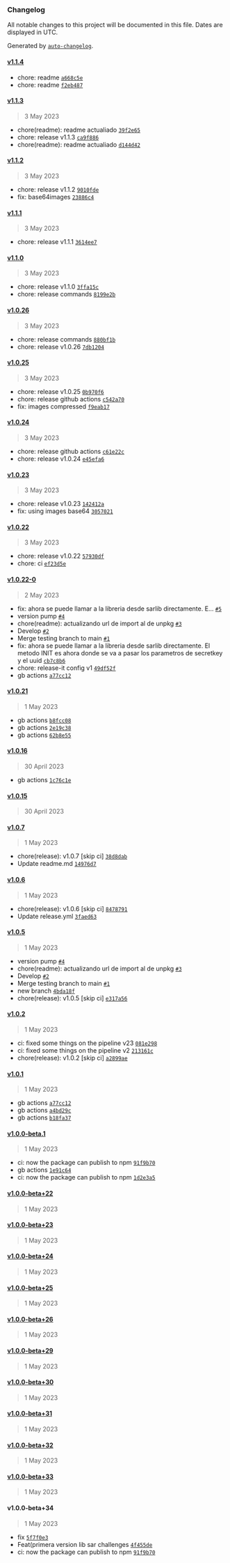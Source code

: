 ### Changelog

All notable changes to this project will be documented in this file. Dates are displayed in UTC.

Generated by [`auto-changelog`](https://github.com/CookPete/auto-changelog).

#### [v1.1.4](https://github.com/AccentioStudios/quinientas_historias_challenge_sar_lib/compare/v1.1.3...v1.1.4)

- chore: readme [`a668c5e`](https://github.com/AccentioStudios/quinientas_historias_challenge_sar_lib/commit/a668c5e394d1f687bce43b9b050df1767fe7ef7b)
- chore: readme [`f2eb487`](https://github.com/AccentioStudios/quinientas_historias_challenge_sar_lib/commit/f2eb48745a0d2dbef7dfdc144615a435f910149d)

#### [v1.1.3](https://github.com/AccentioStudios/quinientas_historias_challenge_sar_lib/compare/v1.1.2...v1.1.3)

> 3 May 2023

- chore(readme): readme actualiado [`39f2e65`](https://github.com/AccentioStudios/quinientas_historias_challenge_sar_lib/commit/39f2e6569b09ba0250181925b8d31c2b08de3fc1)
- chore: release v1.1.3 [`ca9f886`](https://github.com/AccentioStudios/quinientas_historias_challenge_sar_lib/commit/ca9f8865083faf95ca15a2b2bad841d3a4adc955)
- chore(readme): readme actualiado [`d144d42`](https://github.com/AccentioStudios/quinientas_historias_challenge_sar_lib/commit/d144d42ccd708a28b59d4594e055b0a4dcff266e)

#### [v1.1.2](https://github.com/AccentioStudios/quinientas_historias_challenge_sar_lib/compare/v1.1.1...v1.1.2)

> 3 May 2023

- chore: release v1.1.2 [`9010fde`](https://github.com/AccentioStudios/quinientas_historias_challenge_sar_lib/commit/9010fdec2bdbcf6501cddff2f82e7bc775e70f95)
- fix: base64images [`23886c4`](https://github.com/AccentioStudios/quinientas_historias_challenge_sar_lib/commit/23886c4cdff76c1ffc67fba7cbaf2f878575bcab)

#### [v1.1.1](https://github.com/AccentioStudios/quinientas_historias_challenge_sar_lib/compare/v1.1.0...v1.1.1)

> 3 May 2023

- chore: release v1.1.1 [`3614ee7`](https://github.com/AccentioStudios/quinientas_historias_challenge_sar_lib/commit/3614ee73f9af4a7cdb8efbae84674f86cf3bd113)

#### [v1.1.0](https://github.com/AccentioStudios/quinientas_historias_challenge_sar_lib/compare/v1.0.26...v1.1.0)

> 3 May 2023

- chore: release v1.1.0 [`3ffa15c`](https://github.com/AccentioStudios/quinientas_historias_challenge_sar_lib/commit/3ffa15cfff6550fce2de679d88cdaa7d3a4bc515)
- chore: release commands [`8199e2b`](https://github.com/AccentioStudios/quinientas_historias_challenge_sar_lib/commit/8199e2b53a92fc6797031b8f88f62867f2f103cd)

#### [v1.0.26](https://github.com/AccentioStudios/quinientas_historias_challenge_sar_lib/compare/v1.0.25...v1.0.26)

> 3 May 2023

- chore: release commands [`880bf1b`](https://github.com/AccentioStudios/quinientas_historias_challenge_sar_lib/commit/880bf1b9788bca5473269d3b0dcf31e6f5adf1f9)
- chore: release v1.0.26 [`7db1204`](https://github.com/AccentioStudios/quinientas_historias_challenge_sar_lib/commit/7db120445538ee185489e134819f93bf533d6009)

#### [v1.0.25](https://github.com/AccentioStudios/quinientas_historias_challenge_sar_lib/compare/v1.0.24...v1.0.25)

> 3 May 2023

- chore: release v1.0.25 [`0b970f6`](https://github.com/AccentioStudios/quinientas_historias_challenge_sar_lib/commit/0b970f6cb9b00ebdad2772f6e0179dc56f6130aa)
- chore: release github actions [`c542a70`](https://github.com/AccentioStudios/quinientas_historias_challenge_sar_lib/commit/c542a70618a0bf6fca7cded83ab411e73688af06)
- fix: images compressed [`f9eab17`](https://github.com/AccentioStudios/quinientas_historias_challenge_sar_lib/commit/f9eab17e5efd2ed106a88e23f2d13ec4a7947228)

#### [v1.0.24](https://github.com/AccentioStudios/quinientas_historias_challenge_sar_lib/compare/v1.0.23...v1.0.24)

> 3 May 2023

- chore: release github actions [`c61e22c`](https://github.com/AccentioStudios/quinientas_historias_challenge_sar_lib/commit/c61e22cfc2e6c9b37709f1f0bcf8a3664682c93b)
- chore: release v1.0.24 [`e45efa6`](https://github.com/AccentioStudios/quinientas_historias_challenge_sar_lib/commit/e45efa6f2e34cd28b4da67701f117a399fe7e94b)

#### [v1.0.23](https://github.com/AccentioStudios/quinientas_historias_challenge_sar_lib/compare/v1.0.22...v1.0.23)

> 3 May 2023

- chore: release v1.0.23 [`142412a`](https://github.com/AccentioStudios/quinientas_historias_challenge_sar_lib/commit/142412a03973f5cae115ecc4f0487f2f61e25ba3)
- fix: using images base64 [`3057021`](https://github.com/AccentioStudios/quinientas_historias_challenge_sar_lib/commit/3057021d1666d76691e743d9bef09af1fb30494c)

#### [v1.0.22](https://github.com/AccentioStudios/quinientas_historias_challenge_sar_lib/compare/v1.0.22-0...v1.0.22)

> 3 May 2023

- chore: release v1.0.22 [`57930df`](https://github.com/AccentioStudios/quinientas_historias_challenge_sar_lib/commit/57930dfb1c8419e7144fbe8b79d76ec7fa42e0f8)
- chore: ci [`ef23d5e`](https://github.com/AccentioStudios/quinientas_historias_challenge_sar_lib/commit/ef23d5eb966080ede8fd2b2348839868686cfc70)

#### [v1.0.22-0](https://github.com/AccentioStudios/quinientas_historias_challenge_sar_lib/compare/v1.0.21...v1.0.22-0)

> 2 May 2023

- fix: ahora se puede llamar a la libreria desde sarlib directamente. E… [`#5`](https://github.com/AccentioStudios/quinientas_historias_challenge_sar_lib/pull/5)
- version pump [`#4`](https://github.com/AccentioStudios/quinientas_historias_challenge_sar_lib/pull/4)
- chore(readme): actualizando url de import al de unpkg [`#3`](https://github.com/AccentioStudios/quinientas_historias_challenge_sar_lib/pull/3)
- Develop [`#2`](https://github.com/AccentioStudios/quinientas_historias_challenge_sar_lib/pull/2)
- Merge testing branch to main [`#1`](https://github.com/AccentioStudios/quinientas_historias_challenge_sar_lib/pull/1)
- fix: ahora se puede llamar a la libreria desde sarlib directamente. El metodo INIT es ahora donde se va a pasar los parametros de secretkey y el uuid [`cb7c8b6`](https://github.com/AccentioStudios/quinientas_historias_challenge_sar_lib/commit/cb7c8b684a8b5c3c74ce5bb68fb9196923ceb7ef)
- chore: release-it config v1 [`49df52f`](https://github.com/AccentioStudios/quinientas_historias_challenge_sar_lib/commit/49df52fa3213722e82fbca7d6423cc03c908d58b)
- gb actions [`a77cc12`](https://github.com/AccentioStudios/quinientas_historias_challenge_sar_lib/commit/a77cc12e67303195619f64f0af7bb369d48fe03c)

#### [v1.0.21](https://github.com/AccentioStudios/quinientas_historias_challenge_sar_lib/compare/v1.0.16...v1.0.21)

> 1 May 2023

- gb actions [`b8fcc08`](https://github.com/AccentioStudios/quinientas_historias_challenge_sar_lib/commit/b8fcc085e4cdf4c7419c66f1a1b19dab8a094646)
- gb actions [`2e19c38`](https://github.com/AccentioStudios/quinientas_historias_challenge_sar_lib/commit/2e19c38d430169717585d2a0a24fb191b196d9aa)
- gb actions [`62b8e55`](https://github.com/AccentioStudios/quinientas_historias_challenge_sar_lib/commit/62b8e55bb78efcf2c8c7b9ef2bb40d2b10fffcc1)

#### [v1.0.16](https://github.com/AccentioStudios/quinientas_historias_challenge_sar_lib/compare/v1.0.15...v1.0.16)

> 30 April 2023

- gb actions [`1c76c1e`](https://github.com/AccentioStudios/quinientas_historias_challenge_sar_lib/commit/1c76c1e202313a7ae8aa332b8498c230a33c0816)

#### [v1.0.15](https://github.com/AccentioStudios/quinientas_historias_challenge_sar_lib/compare/v1.0.7...v1.0.15)

> 30 April 2023

#### [v1.0.7](https://github.com/AccentioStudios/quinientas_historias_challenge_sar_lib/compare/v1.0.6...v1.0.7)

> 1 May 2023

- chore(release): v1.0.7 [skip ci] [`38d8dab`](https://github.com/AccentioStudios/quinientas_historias_challenge_sar_lib/commit/38d8dabc816d6bf172db66647d9aed2699fa6654)
- Update readme.md [`14976d7`](https://github.com/AccentioStudios/quinientas_historias_challenge_sar_lib/commit/14976d786f2d3dd773539a0554be2d900a4a7bbf)

#### [v1.0.6](https://github.com/AccentioStudios/quinientas_historias_challenge_sar_lib/compare/v1.0.5...v1.0.6)

> 1 May 2023

- chore(release): v1.0.6 [skip ci] [`8478791`](https://github.com/AccentioStudios/quinientas_historias_challenge_sar_lib/commit/8478791fd84926dbc07d63976a32e2c1012dfd3c)
- Update release.yml [`3faed63`](https://github.com/AccentioStudios/quinientas_historias_challenge_sar_lib/commit/3faed63bee7188a21e72d6c4d2bcb1d04715a72b)

#### [v1.0.5](https://github.com/AccentioStudios/quinientas_historias_challenge_sar_lib/compare/v1.0.2...v1.0.5)

> 1 May 2023

- version pump [`#4`](https://github.com/AccentioStudios/quinientas_historias_challenge_sar_lib/pull/4)
- chore(readme): actualizando url de import al de unpkg [`#3`](https://github.com/AccentioStudios/quinientas_historias_challenge_sar_lib/pull/3)
- Develop [`#2`](https://github.com/AccentioStudios/quinientas_historias_challenge_sar_lib/pull/2)
- Merge testing branch to main [`#1`](https://github.com/AccentioStudios/quinientas_historias_challenge_sar_lib/pull/1)
- new branch [`4bda18f`](https://github.com/AccentioStudios/quinientas_historias_challenge_sar_lib/commit/4bda18f503c83f80eeaffacca1b427ebb3efadf3)
- chore(release): v1.0.5 [skip ci] [`e317a56`](https://github.com/AccentioStudios/quinientas_historias_challenge_sar_lib/commit/e317a56273fffeb6d912f48419dc5dc8783b9070)

#### [v1.0.2](https://github.com/AccentioStudios/quinientas_historias_challenge_sar_lib/compare/v1.0.1...v1.0.2)

> 1 May 2023

- ci: fixed some things on the pipeline v23 [`081e298`](https://github.com/AccentioStudios/quinientas_historias_challenge_sar_lib/commit/081e2988bf7154944b591bed7e9039b98136fae7)
- ci: fixed some things on the pipeline v2 [`213161c`](https://github.com/AccentioStudios/quinientas_historias_challenge_sar_lib/commit/213161ce51ecded7099d32b7329da59194b08b9d)
- chore(release): v1.0.2 [skip ci] [`a2899ae`](https://github.com/AccentioStudios/quinientas_historias_challenge_sar_lib/commit/a2899aed144d4ffd7686993e0d913f20a507e12d)

#### [v1.0.1](https://github.com/AccentioStudios/quinientas_historias_challenge_sar_lib/compare/v1.0.0-beta.1...v1.0.1)

> 1 May 2023

- gb actions [`a77cc12`](https://github.com/AccentioStudios/quinientas_historias_challenge_sar_lib/commit/a77cc12e67303195619f64f0af7bb369d48fe03c)
- gb actions [`a4bd29c`](https://github.com/AccentioStudios/quinientas_historias_challenge_sar_lib/commit/a4bd29c582955f168516acebfec19385550ab2c0)
- gb actions [`b18fa37`](https://github.com/AccentioStudios/quinientas_historias_challenge_sar_lib/commit/b18fa375bf24ed17541fcb36f37248ef93d26fcd)

#### [v1.0.0-beta.1](https://github.com/AccentioStudios/quinientas_historias_challenge_sar_lib/compare/v1.0.0-beta+22...v1.0.0-beta.1)

> 1 May 2023

- ci: now the package can publish to npm [`91f9b70`](https://github.com/AccentioStudios/quinientas_historias_challenge_sar_lib/commit/91f9b7085de16b0fc3eb78658da0845b67577fa8)
- gb actions [`1e91c64`](https://github.com/AccentioStudios/quinientas_historias_challenge_sar_lib/commit/1e91c64a5c3665ade3aa36d8a20ba49ddc0e80f5)
- ci: now the package can publish to npm [`1d2e3a5`](https://github.com/AccentioStudios/quinientas_historias_challenge_sar_lib/commit/1d2e3a5a844535b99583eb86ed804d8d3f71f63b)

#### [v1.0.0-beta+22](https://github.com/AccentioStudios/quinientas_historias_challenge_sar_lib/compare/v1.0.0-beta+23...v1.0.0-beta+22)

> 1 May 2023

#### [v1.0.0-beta+23](https://github.com/AccentioStudios/quinientas_historias_challenge_sar_lib/compare/v1.0.0-beta+24...v1.0.0-beta+23)

> 1 May 2023

#### [v1.0.0-beta+24](https://github.com/AccentioStudios/quinientas_historias_challenge_sar_lib/compare/v1.0.0-beta+25...v1.0.0-beta+24)

> 1 May 2023

#### [v1.0.0-beta+25](https://github.com/AccentioStudios/quinientas_historias_challenge_sar_lib/compare/v1.0.0-beta+26...v1.0.0-beta+25)

> 1 May 2023

#### [v1.0.0-beta+26](https://github.com/AccentioStudios/quinientas_historias_challenge_sar_lib/compare/v1.0.0-beta+29...v1.0.0-beta+26)

> 1 May 2023

#### [v1.0.0-beta+29](https://github.com/AccentioStudios/quinientas_historias_challenge_sar_lib/compare/v1.0.0-beta+30...v1.0.0-beta+29)

> 1 May 2023

#### [v1.0.0-beta+30](https://github.com/AccentioStudios/quinientas_historias_challenge_sar_lib/compare/v1.0.0-beta+31...v1.0.0-beta+30)

> 1 May 2023

#### [v1.0.0-beta+31](https://github.com/AccentioStudios/quinientas_historias_challenge_sar_lib/compare/v1.0.0-beta+32...v1.0.0-beta+31)

> 1 May 2023

#### [v1.0.0-beta+32](https://github.com/AccentioStudios/quinientas_historias_challenge_sar_lib/compare/v1.0.0-beta+33...v1.0.0-beta+32)

> 1 May 2023

#### [v1.0.0-beta+33](https://github.com/AccentioStudios/quinientas_historias_challenge_sar_lib/compare/v1.0.0-beta+34...v1.0.0-beta+33)

> 1 May 2023

#### v1.0.0-beta+34

> 1 May 2023

- fix [`5f7f0e3`](https://github.com/AccentioStudios/quinientas_historias_challenge_sar_lib/commit/5f7f0e33dc0d066b8ba06f7627f1a44b4bf2df1f)
- Feat(primera version lib sar challenges [`4f455de`](https://github.com/AccentioStudios/quinientas_historias_challenge_sar_lib/commit/4f455deb2e8b5ee839fe25a10bb83641c0c69feb)
- ci: now the package can publish to npm [`91f9b70`](https://github.com/AccentioStudios/quinientas_historias_challenge_sar_lib/commit/91f9b7085de16b0fc3eb78658da0845b67577fa8)
